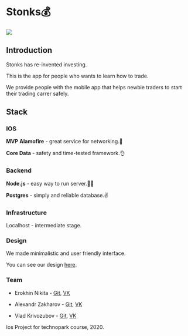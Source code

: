 # Stonks💰

![](https://imgur.com/DOwwPQ3.png)

## Introduction
Stonks has re-invented investing.

This is the app for people who wants to learn how to trade. 

We provide people with the mobile app that helps newbie traders to start their trading carrer safely.

## Stack
### IOS
**MVP**
**Alamofire** - great service for networking.👻

**Core Data** - safety and time-tested framework.👌

### Backend
**Node.js** - easy way  to run server.💩🖕

**Postgres** - simply and reliable database.✌️


### Infrastructure
Localhost - intermediate stage.

### Design
We made minimalistic and user friendly interface.

You can see our design [here](https://www.figma.com/file/skwhsYv5dsydv0429PQolZ/stonks?node-id=0%3A1).

### Team

- Erokhin Nikita - [Git](https://github.com/kymblc1337), [VK](https://vk.com/erokhasempai)

- Alexandr Zakharov - [Git](https://github.com/sashazakh), [VK](https://vk.com/id124237798)

- Vlad Krivozubov - [Git](https://github.com/el-autor), [VK](https://vk.com/dliosh)


Ios Project for technopark course, 2020.
